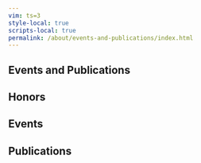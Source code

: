 ```yaml
---
vim: ts=3
style-local: true
scripts-local: true
permalink: /about/events-and-publications/index.html
---
```



Events and Publications
----------------------


## Honors ##


## Events ##


## Publications ## 



